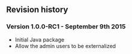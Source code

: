 ## Revision history


### Version 1.0.0-RC1 - September 9th 2015

 * Initial Java package
 * Allow the admin users to be externalized
 
